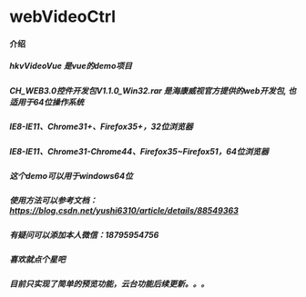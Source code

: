 # webVideoCtrl

#### 介绍
##### hkvVideoVue 是vue的demo项目
##### CH_WEB3.0控件开发包V1.1.0_Win32.rar   是海康威视官方提供的web开发包, 也适用于64位操作系统
##### IE8-IE11、Chrome31+、Firefox35+，32位浏览器
##### IE8-IE11、Chrome31-Chrome44、Firefox35~Firefox51，64位浏览器
##### 这个demo可以用于windows64位
##### 使用方法可以参考文档：https://blog.csdn.net/yushi6310/article/details/88549363
##### 有疑问可以添加本人微信：18795954756
##### 喜欢就点个星吧
##### 目前只实现了简单的预览功能，云台功能后续更新。。。


